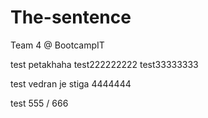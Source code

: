 # The-sentence
Team 4 @ BootcampIT

test petakhaha
test222222222
test33333333

test vedran je stiga 4444444


test 555 / 666